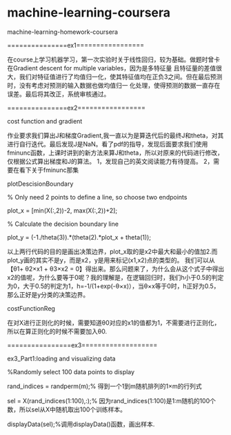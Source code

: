 # machine-learning-coursera
machine-learning-homework-coursera

===============ex1=================

在course上学习机器学习，第一次实验时关于线性回归，较为基础。做题时曾卡在Gradient descent for multiple variables，因为是多特征量
且特征量的差值很大，我们对特征值进行了均值归一化，使其特征值均在正负3之间。但在最后预测时，没有考虑对预测的输入数据也做均值归一
化处理，使得预测的数据一直存在误差。最后将其改正，系统审核通过。

===============ex2=================

cost function and gradient

作业要求我们算出J和梯度Gradient,我一直以为是算迭代后的最终J和theta，对其进行自行迭代。最后发现J是NaN。看了pdf的指导，发现后面要求我们使用fminunc函数，上课时讲到的新方法来算J和theta，所以对原来的代码进行修改，仅根据公式算出梯度和J的算法。
1，发现自己的英文阅读能力有待提高。
2，需要在看下关于fminunc那集

plotDescisionBoundary

% Only need 2 points to define a line, so choose two endpoints

plot_x = [min(X(:,2))-2,  max(X(:,2))+2];

% Calculate the decision boundary line

plot_y = (-1./theta(3)).*(theta(2).*plot_x + theta(1));

以上两行代码的目的是画出决策边界，plot_x取的是x2中最大和最小的值加2.而plot_y画的其实不是y，而是x2，y是用来标记(x1,x2)点的类型的。
我们可以从 【θ1+ θ2×x1 + θ3×x2 = 0】得出来。那么问题来了，为什么会从这个式子中得出x2的值呢，为什么要等于0呢？我的理解是，在逻辑回归时，我们h小于0.5的判定为0，大于0.5的判定为1，h=-1/(1+exp(-θ×x)），当θ×x等于0时，h正好为0.5，那么正好是y分类的决策边界。

costFunctionReg

在对X进行正则化的时候，需要知道θ0对应的x1的值都为1，不需要进行正则化，所以在算正则化的时候不需要加入θ0.


================ex3===================

ex3_Part1:loading and visualizing data


%Randomly select 100 data points to display

rand_indices = randperm(m);% 得到一个1到m随机排列的1×m的行列式

sel = X(rand_indices(1:100),:);% 因为rand_indices(1:100)是1:m随机的100个数，所以sel从X中随机取出100个训练样本。

displayData(sel);%调用displayData()函数，画出样本.







